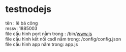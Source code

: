 # testnodejs

tên : lê bá công  
mssv: 1885003  
file cấu hình port nằm trong : /bin/www.js  
file cấu hình kết nối csdl nằm trong: /config/config.json  
file cấu hình app nằm trong: app.js  

